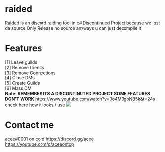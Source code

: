 # raided
Raided is an discord raiding tool in c#
Discontinued Project because we lost da source
Only Release no source
anyways u can just decompile it
# Features
[1] Leave guilds
<br>
[2] Remove friends
<br>
[3] Remove Connections
<br>
[4] Close DMs
<br>
[5] Create Guilds
<br>
[6] Mass DM
<br>
**Note: REMEMBER ITS A DISCONTINUTED PROJECT SOME FEATURES DON'T WORK**
https://www.youtube.com/watch?v=3o4M9goNB5k&t=24s check here how it looks / use
<img src="https://cdn.discordapp.com/attachments/971501089021108295/971509301719994368/unknown.png"></img>

# Contact me
acee#0001 on cord
https://discord.gg/acee
https://youtube.com/c/aceeontop
